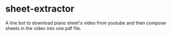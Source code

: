 # sheet-extractor

A line bot to download piano sheet's video from youtube and then compose sheets in the video into one pdf file.
